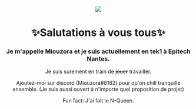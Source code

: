 <div align="center">
  <img src="https://medias.spotern.com/spots/w640/70/70614-1532336916.jpg">
<h1>✨Salutations à vous tous✨</h1>
<h3>Je m'appelle Miouzora et je suis actuellement en tek1 à Epitech Nantes.</h3>
<p>Je suis surement en train de <strike>jouer</strike> travailler.</p>
<p>Ajoutez-moi sur discord (Miouzora#8182) pour qu'on chill tranquille ensemble. (Je suis aussi ouvert à n'importe quel proposition de projet)</p>
<p>Fun fact: J'ai fait le N-Queen.</p>
<div align="center">
<!--
**Miou-zora/Miou-zora** is a ✨ _special_ ✨ repository because its `README.md` (this file) appears on your GitHub profile.

Here are some ideas to get you started:

- 💬 Ask me about ...
- 📫 How to reach me: ...
- 😄 Pronouns: ...
- ⚡ Fun fact: ...+
-->
